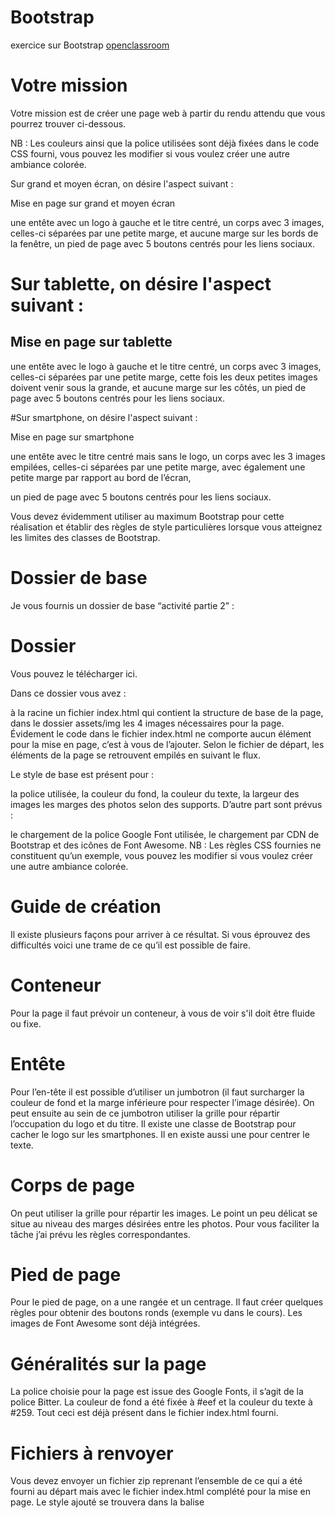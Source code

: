 # Bootstrap
exercice sur Bootstrap <a href='https://openclassrooms.com/courses/prenez-en-main-bootstrap'>openclassroom</a>

# Votre mission

<p>Votre mission est de créer une page web à partir du rendu attendu que vous pourrez trouver ci-dessous.</P>

<p>NB : Les couleurs ainsi que la police utilisées sont déjà fixées dans le code CSS fourni, vous pouvez les modifier si vous voulez créer une autre ambiance colorée.</P>

<p>Sur grand et moyen écran, on désire l'aspect suivant :</P>

<p>Mise en page sur grand et moyen écran</P>

<p>une entête avec un logo à gauche et le titre centré,
un corps avec 3 images, celles-ci séparées par une petite marge, et aucune marge sur les bords de la fenêtre,
un pied de page avec 5 boutons centrés pour les liens sociaux.</P>


# Sur tablette, on désire l'aspect suivant :

<p><h2>Mise en page sur tablette</h2></p>

<p>une entête avec le logo à gauche et le titre centré,
un corps avec 3 images, celles-ci séparées par une petite marge, cette fois les deux petites images doivent venir sous la grande, et aucune marge sur les côtés,
un pied de page avec 5 boutons centrés pour les liens sociaux.</P>


#Sur smartphone, on désire l'aspect suivant :

<p>Mise en page sur smartphone</P>

<p>une entête avec le titre centré mais sans le logo,
un corps avec les 3 images empilées, celles-ci séparées par une petite marge, avec également une petite marge par rapport au bord de l’écran,
<p>un pied de page avec 5 boutons centrés pour les liens sociaux.</P>
<p>Vous devez évidemment utiliser au maximum Bootstrap pour cette réalisation et établir des règles de style particulières lorsque vous atteignez les limites des classes de Bootstrap.</P>



# Dossier de base
Je vous fournis un dossier de base “activité partie 2” :</P>

# Dossier

<p>Vous pouvez le télécharger ici.</p>



Dans ce dossier vous avez :

à la racine un fichier index.html qui contient la structure de base de la page,
dans le dossier assets/img les 4 images nécessaires pour la page.
Évidement le code dans le fichier index.html ne comporte aucun élément pour la mise en page, c’est à vous de l’ajouter. Selon le fichier de départ, les éléments de la page se retrouvent empilés en suivant le flux.

Le style de base est présent pour :

la police utilisée,
la couleur du fond,
la couleur du texte,
la largeur des images
les marges des photos selon des supports.
D’autre part sont prévus :

le chargement de la police Google Font utilisée,
le chargement par CDN de Bootstrap et des icônes de Font Awesome.
NB : Les règles CSS fournies ne constituent qu’un exemple, vous pouvez les modifier si vous voulez créer une autre ambiance colorée.



# Guide de création
Il existe plusieurs façons pour arriver à ce résultat. Si vous éprouvez des difficultés voici une trame de ce qu’il est possible de faire.

# Conteneur
Pour la page il faut prévoir un conteneur, à vous de voir s'il doit être fluide ou fixe.

# Entête
Pour l’en-tête il est possible d’utiliser un jumbotron (il faut surcharger la couleur de fond et la marge inférieure pour respecter l’image désirée). On peut ensuite au sein de ce jumbotron utiliser la grille pour répartir l’occupation du logo et du titre. Il existe une classe de Bootstrap pour cacher le logo sur les smartphones. Il en existe aussi une pour centrer le texte.

# Corps de page
On peut utiliser la grille pour répartir les images. Le point un peu délicat se situe au niveau des marges désirées entre les photos. Pour vous faciliter la tâche j’ai prévu les règles correspondantes.

# Pied de page
Pour le pied de page, on a une rangée et un centrage. Il faut créer quelques règles pour obtenir des boutons ronds (exemple vu dans le cours). Les images de Font Awesome sont déjà intégrées.

# Généralités sur la page
La police choisie pour la page est issue des Google Fonts, il s’agit de la police Bitter. La couleur de fond a été fixée à #eef et la couleur du texte à #259. Tout ceci est déjà présent dans le fichier index.html fourni.



# Fichiers à renvoyer
Vous devez envoyer un fichier zip reprenant l’ensemble de ce qui a été fourni au départ mais avec le fichier index.html complété pour la mise en page. Le style ajouté se trouvera dans la balise <style> de la page pour simplifier.

Les critères d'évaluation vont porter sur :

l’aspect du bandeau de titre (couleur de fond),
l’aspect du logo selon les supports (il doit disparaître sur les smartphones),
la répartition des images selon les supports,
l’aspect des boutons en bas de page et leur centrage.
Bon courage !



# Send your work
